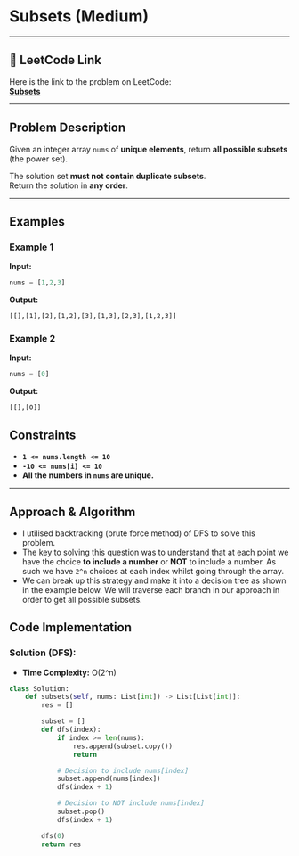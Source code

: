 # Subsets (Medium)

---

## 🔗 LeetCode Link

Here is the link to the problem on LeetCode:  
[**Subsets**](https://leetcode.com/problems/subsets/)

---

## Problem Description

Given an integer array `nums` of **unique elements**, return **all possible subsets** (the power set).

The solution set **must not contain duplicate subsets**.  
Return the solution in **any order**.

---

## Examples

### **Example 1**

**Input:**

```python
nums = [1,2,3]
```

**Output:**

```
[[],[1],[2],[1,2],[3],[1,3],[2,3],[1,2,3]]
```

### **Example 2**

**Input:**

```python
nums = [0]
```

**Output:**

```
[[],[0]]
```

## Constraints

- **`1 <= nums.length <= 10`**
- **`-10 <= nums[i] <= 10`**
- **All the numbers in `nums` are unique.**

---

## Approach & Algorithm

- I utilised backtracking (brute force method) of DFS to solve this problem.
- The key to solving this question was to understand that at each point we have the choice **to include a number** or **NOT** to include a number. As such we have `2^n` choices at each index whilst going through the array.
- We can break up this strategy and make it into a decision tree as shown in the example below. We will traverse each branch in our approach in order to get all possible subsets.

## Code Implementation

### Solution (DFS):

- **Time Complexity:** O(2^n)

```python
class Solution:
    def subsets(self, nums: List[int]) -> List[List[int]]:
        res = []

        subset = []
        def dfs(index):
            if index >= len(nums):
                res.append(subset.copy())
                return

            # Decision to include nums[index]
            subset.append(nums[index])
            dfs(index + 1)

            # Decision to NOT include nums[index]
            subset.pop()
            dfs(index + 1)

        dfs(0)
        return res
```
